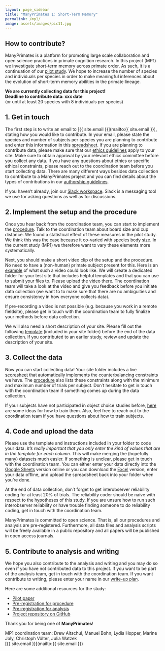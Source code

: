 ```yaml
---
layout: page_sidebar
title: "ManyPrimates 1: Short-Term Memory"
permalink: /mp1/
image: assets/images/pic11.jpg
---
```


<!-- from google doc as of 5/20/19 5.51pm -->

## How to contribute?

ManyPrimates is a platform for promoting large scale collaboration and open science practices in primate cognition research. In this project (MP1) we investigate short-term memory across primate order. As such, it is a continuation of our [pilot study](/pilot "pilot study"). We hope to increase the number of species and individuals per species in order to make meaningful inferences about the evolution of short-term memory abilities in the primate lineage.

<div class="box">
    <p><strong>We are currently collecting data for this project!<br/>
    Deadline to contribute data: xxx date</strong><br/>
    (or until at least 20 species with 8 individuals per species)</p>
</div>

## 1. Get in touch

The first step is to write an email to [{{ site.email }}](mailto:{{ site.email }}), stating how you would like to contribute. In your email, please state the species and number of subjects per species you are planning to contribute and enter this information in this [spreadsheet](). If you are planning to contribute data, please make sure that our [ethics guidelines](/ethics) apply to your site. Make sure to obtain approval by your relevant ethics committee before you collect any data. If you have any questions about ethics or specific ethical constraints, please reach out to the coordination team before you start collecting data. There are many different ways besides data collection to contribute to a ManyPrimates project and you can find details about the types of contributions in our [authorship guidelines](/authorship). 

If you haven’t already, join our [Slack workspace](). Slack is a messaging tool we use for asking questions as well as for discussions. 

## 2. Implement the setup and the procedure

Once you hear back from the coordination team, you can start to implement the [procedure](). Talk to the coordination team about board size and cup distance. We found a statistical effect of these measures in the pilot study. We think this was the case because it co-varied with species body size. In the current study (MP1) we therefore want to vary these elements more systematically. 

Next, you should make a short video clip of the setup and the procedure. No need to have a (non-human) primate subject present for this. Here is an [example]() of what such a video could look like. We will create a dedicated folder for your test site that includes helpful templates and that you can use to submit your files to. Please upload the video there. The coordination team will take a look at the video and give you feedback before you initiate data collection (we want to to make sure that there are no ambiguities and ensure consistency in how everyone collects data). 

If pre-recording a video is not possible (e.g. because you work in a remote fieldsite), please get in touch with the coordination team to fully finalize your methods before data collection.

We will also need a short description of your site. Please fill out the following [template]() (included in your site folder) before the end of the data collection. If you contributed to an earlier study, review and update the description of your site.

## 3. Collect the data 

Now you can start collecting data! Your site folder includes a live [scoresheet]() that automatically implements the counterbalancing constraints we have. The [procedure]() also lists these constraints along with the minimum and maximum number of trials per subject. Don’t hesitate to get in touch with the coordination team if something comes up during the data collection. 

If your subjects have not participated in object choice studies before, [here]() are some ideas for how to train them. Also, feel free to reach out to the coordination team if you have questions about how to train subjects. 

## 4. Code and upload the data 

Please use the template and instructions included in your folder to code your data. *It’s really important that you only enter the kind of values that are in the template for each column.* This will make merging the (hopefully many) datasets much easier. If something is unclear, please get in touch with the coordination team. You can either enter your data directly into the [Google Sheets]() version online or you can download the [Excel]() version, enter your data offline, and upload the spreadsheet back into your folder when you’re done. 

At the end of data collection, don’t forget to get interobserver reliability coding for at least 20% of trials. The reliability coder should be naive with respect to the hypotheses of this study. If you are unsure how to run such interobserver reliability or have trouble finding someone to do reliability coding, get in touch with the coordination team.

ManyPrimates is committed to open science. That is, all our procedures and analysis are pre-registered. Furthermore, all data files and analysis scripts will be freely available in a public repository and all papers will be published in open access journals. 

## 5. Contribute to analysis and writing

We hope you also contribute to the analysis and writing and you may do so even if you have not contributed data to this project. If you want to be part of the analysis team, get in touch with the coordination team. If you want contribute to writing, please enter your name in our [write-up plan]().

Here are some additional resources for the study: 

- [Pilot paper]()
- [Pre-registration for procedure]()
- [Pre-registration for analysis]()
- [Project repository on GitHub]()

Thank you for being one of **ManyPrimates**! 

MP1 coordination team: Drew Altschul, Manuel Bohn, Lydia Hopper, Marine Joly, Christoph Völter, Julia Watzek  
[{{ site.email }}](mailto:{{ site.email }})



